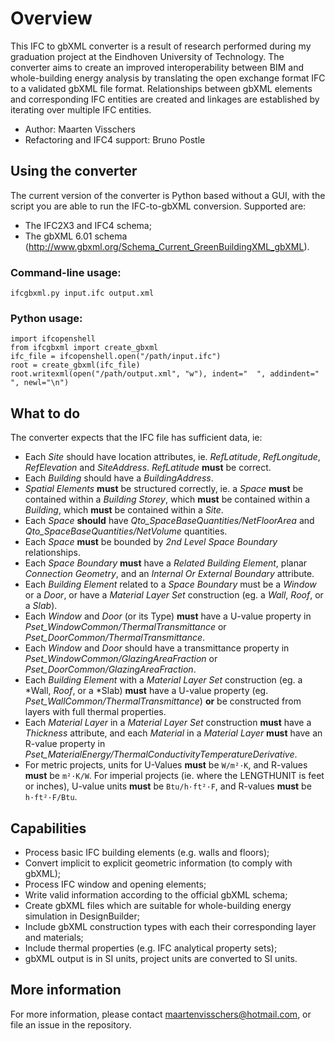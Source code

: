 # Overview
This IFC to gbXML converter is a result of research performed during my graduation project at the Eindhoven University of Technology. The converter aims to create an improved interoperability between BIM and whole-building energy analysis by translating the open exchange format IFC to a validated gbXML file format. Relationships between gbXML elements and corresponding IFC entities are created and linkages are established by iterating over multiple IFC entities.

* Author: Maarten Visschers
* Refactoring and IFC4 support: Bruno Postle

## Using the converter
The current version of the converter is Python based without a GUI, with the script you are able to run the IFC-to-gbXML conversion. Supported are:
* The IFC2X3 and IFC4 schema;
* The gbXML 6.01 schema (http://www.gbxml.org/Schema_Current_GreenBuildingXML_gbXML).

### Command-line usage:
    ifcgbxml.py input.ifc output.xml

### Python usage:
    import ifcopenshell
    from ifcgbxml import create_gbxml
    ifc_file = ifcopenshell.open("/path/input.ifc")
    root = create_gbxml(ifc_file)
    root.writexml(open("/path/output.xml", "w"), indent="  ", addindent="  ", newl="\n")

## What to do
The converter expects that the IFC file has sufficient data, ie:

* Each *Site* should have location attributes, ie. *RefLatitude*, *RefLongitude*, *RefElevation* and *SiteAddress*. *RefLatitude* **must** be correct.
* Each *Building* should have a *BuildingAddress*.
* *Spatial Elements* **must** be structured correctly, ie. a *Space* **must** be contained within a *Building Storey*, which **must** be contained within a *Building*, which **must** be contained within a *Site*.
* Each *Space* **should** have *Qto_SpaceBaseQuantities/NetFloorArea* and *Qto_SpaceBaseQuantities/NetVolume* quantities.
* Each *Space* **must** be bounded by *2nd Level* *Space Boundary* relationships.
* Each *Space Boundary* **must** have a *Related Building Element*, planar *Connection Geometry*, and an *Internal Or External Boundary* attribute.
* Each *Building Element* related to a *Space Boundary* must be a *Window* or a *Door*, or have a *Material Layer Set* construction (eg. a *Wall*, *Roof*, or a *Slab*).
* Each *Window* and *Door* (or its Type) **must** have a U-value property in *Pset_WindowCommon/ThermalTransmittance* or *Pset_DoorCommon/ThermalTransmittance*.
* Each *Window* and *Door* should have a transmittance property in *Pset_WindowCommon/GlazingAreaFraction* or *Pset_DoorCommon/GlazingAreaFraction*.
* Each *Building Element* with a *Material Layer Set* construction (eg. a *Wall, *Roof*, or a *Slab) **must** have a U-value property (eg. *Pset_WallCommon/ThermalTransmittance*) **or** be constructed from layers with full thermal properties.
* Each *Material Layer* in a *Material Layer Set* construction **must** have a *Thickness* attribute, and each *Material* in a *Material Layer* **must** have an R-value property in *Pset_MaterialEnergy/ThermalConductivityTemperatureDerivative*.
* For metric projects, units for U-Values **must** be `W/m²·K`, and R-values **must** be `m²·K/W`. For imperial projects (ie. where the LENGTHUNIT is feet or inches), U-value units **must** be `Btu/h·ft²·F`, and R-values **must** be `h·ft²·F/Btu`.

## Capabilities
* Process basic IFC building elements (e.g. walls and floors);
* Convert implicit to explicit geometric information (to comply with gbXML);
* Process IFC window and opening elements;
* Write valid information according to the official gbXML schema;
* Create gbXML files which are suitable for whole-building energy simulation in DesignBuilder;
* Include gbXML construction types with each their corresponding layer and materials;
* Include thermal properties (e.g. IFC analytical property sets);
* gbXML output is in SI units, project units are converted to SI units.

## More information
For more information, please contact maartenvisschers@hotmail.com, or file an issue in the repository.
